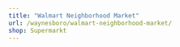 ```yaml
---
title: "Walmart Neighborhood Market"
url: /waynesboro/walmart-neighborhood-market/
shop: Supermarkt
---
```

